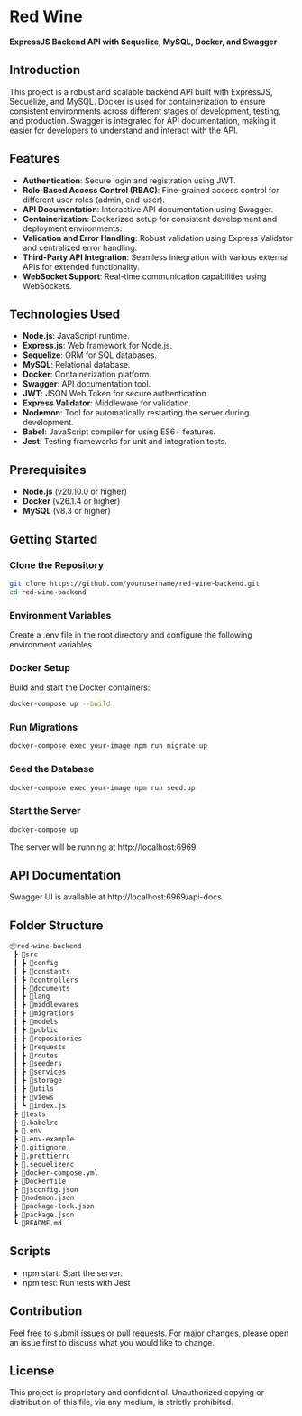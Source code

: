 # Red Wine

**ExpressJS Backend API with Sequelize, MySQL, Docker, and Swagger**

## Introduction

This project is a robust and scalable backend API built with ExpressJS, Sequelize, and MySQL.
Docker is used for containerization to ensure consistent environments across different stages of development, testing, and production. Swagger is integrated for API documentation, making it easier for developers to understand and interact with the API.

## Features

- **Authentication**: Secure login and registration using JWT.
- **Role-Based Access Control (RBAC)**: Fine-grained access control for different user roles (admin, end-user).
- **API Documentation**: Interactive API documentation using Swagger.
- **Containerization**: Dockerized setup for consistent development and deployment environments.
- **Validation and Error Handling**: Robust validation using Express Validator and centralized error handling.
- **Third-Party API Integration**: Seamless integration with various external APIs for extended functionality.
- **WebSocket Support**: Real-time communication capabilities using WebSockets.

## Technologies Used

- **Node.js**: JavaScript runtime.
- **Express.js**: Web framework for Node.js.
- **Sequelize**: ORM for SQL databases.
- **MySQL**: Relational database.
- **Docker**: Containerization platform.
- **Swagger**: API documentation tool.
- **JWT**: JSON Web Token for secure authentication.
- **Express Validator**: Middleware for validation.
- **Nodemon**: Tool for automatically restarting the server during development.
- **Babel**: JavaScript compiler for using ES6+ features.
- **Jest**: Testing frameworks for unit and integration tests.

## Prerequisites

- **Node.js** (v20.10.0 or higher)
- **Docker** (v26.1.4 or higher)
- **MySQL** (v8.3 or higher)

## Getting Started

### Clone the Repository

```bash
git clone https://github.com/yourusername/red-wine-backend.git
cd red-wine-backend
```

### Environment Variables

Create a .env file in the root directory and configure the following environment variables

### Docker Setup

Build and start the Docker containers:

```bash
docker-compose up --build
```

### Run Migrations

```bash
docker-compose exec your-image npm run migrate:up
```

### Seed the Database

```bash
docker-compose exec your-image npm run seed:up
```

### Start the Server

```bash
docker-compose up
```

The server will be running at http://localhost:6969.

## API Documentation

Swagger UI is available at http://localhost:6969/api-docs.

## Folder Structure

```bash
📦red-wine-backend
 ┣ 📂src
 ┃ ┣ 📂config
 ┃ ┣ 📂constants
 ┃ ┣ 📂controllers
 ┃ ┣ 📂documents
 ┃ ┣ 📂lang
 ┃ ┣ 📂middlewares
 ┃ ┣ 📂migrations
 ┃ ┣ 📂models
 ┃ ┣ 📂public
 ┃ ┣ 📂repositories
 ┃ ┣ 📂requests
 ┃ ┣ 📂routes
 ┃ ┣ 📂seeders
 ┃ ┣ 📂services
 ┃ ┣ 📂storage
 ┃ ┣ 📂utils
 ┃ ┣ 📂views
 ┃ ┗ 📜index.js
 ┣ 📂tests
 ┣ 📜.babelrc
 ┣ 📜.env
 ┣ 📜.env-example
 ┣ 📜.gitignore
 ┣ 📜.prettierrc
 ┣ 📜.sequelizerc
 ┣ 📜docker-compose.yml
 ┣ 📜Dockerfile
 ┣ 📜jsconfig.json
 ┣ 📜nodemon.json
 ┣ 📜package-lock.json
 ┣ 📜package.json
 ┗ 📜README.md
```

## Scripts

- npm start: Start the server.
- npm test: Run tests with Jest

## Contribution

Feel free to submit issues or pull requests. For major changes, please open an issue first to discuss what you would like to change.

## License

This project is proprietary and confidential. Unauthorized copying or distribution of this file, via any medium, is strictly prohibited.
